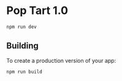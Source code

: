 # Pop Tart 1.0

```bash
npm run dev
```

## Building

To create a production version of your app:

```bash
npm run build
```
